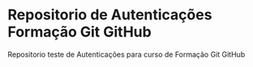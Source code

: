 # Repositorio de Autenticações Formação Git GitHub
Repositorio teste de Autenticações para curso de Formação Git GitHub
